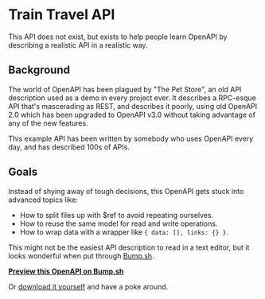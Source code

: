 # Train Travel API

This API does not exist, but exists to help people learn OpenAPI by describing a realistic API in a realistic way.

## Background

The world of OpenAPI has been plagued by "The Pet Store", an old API description used as a demo in every project ever. It describes a RPC-esque API that's mascerading as REST, and describes it poorly, using old OpenAPI 2.0 which has been upgraded to OpenAPI v3.0 without taking advantage of any of the new features.

This example API has been written by somebody who uses OpenAPI every day, and has described 100s of APIs. 

## Goals

Instead of shying away of tough decisions, this OpenAPI gets stuck into advanced topics like:

- How to split files up with $ref to avoid repeating ourselves.
- How to reuse the same model for read and write operations.
- How to wrap data with a wrapper like `{ data: [], links: {} }`.

This might not be the easiest API description to read in a text editor, but it looks wonderful when put through [Bump.sh](https://bump.sh/).

**[Preview this OpenAPI on Bump.sh](https://bump.sh/bump-examples/doc/train-travel-api/)**

Or [download it yourself](https://github.com/bump-sh-examples/train-travel-api/archive/refs/heads/main.zip) and have a poke around.

